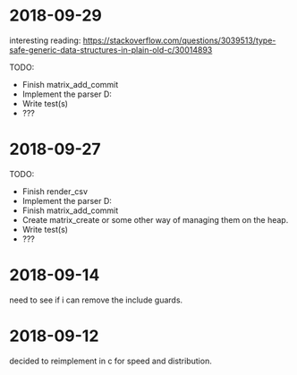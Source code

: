 # 2018-09-29

interesting reading: https://stackoverflow.com/questions/3039513/type-safe-generic-data-structures-in-plain-old-c/30014893

TODO:
* Finish matrix_add_commit
* Implement the parser D:
* Write test(s)
* ???



# 2018-09-27

TODO:
* Finish render_csv
* Implement the parser D:
* Finish matrix_add_commit
* Create matrix_create or some other way of managing them on the heap.
* Write test(s)
* ???



# 2018-09-14

need to see if i can remove the include guards.



# 2018-09-12

decided to reimplement in c for speed and distribution.
